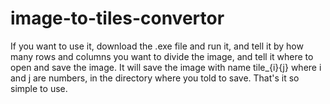 # image-to-tiles-convertor
If you want to use it, download the .exe file and run it, and tell it by how many rows and columns you want to divide the image, and tell it where to open and save the image. It will save the image with name tile_{i}{j} where i and j are numbers, in the directory where you told to save. That's it so simple to use.
